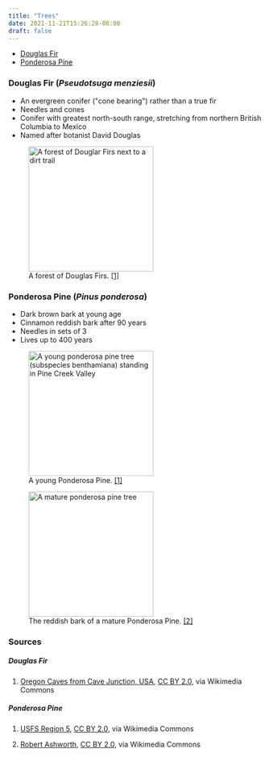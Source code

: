 ```yaml
---
title: "Trees"
date: 2021-11-21T15:26:28-08:00
draft: false
---
```


- [Douglas Fir](#douglas-fir-_pseudotsuga-menziesii_)
- [Ponderosa Pine](#ponderosa-pine-_pinus-ponderosa_)

### Douglas Fir (_Pseudotsuga menziesii_)
- An evergreen conifer ("cone bearing") rather than a true fir
- Needles and cones
- Conifer with greatest north-south range, stretching from northern British Columbia to Mexico
- Named after botanist David Douglas
<figure>
	<img width="248" alt="A forest of Douglar Firs next to a dirt trail" src="https://upload.wikimedia.org/wikipedia/commons/a/a9/Douglas_Fir_Forest_%2810334942653%29.jpg"/>
	<figcaption>A forest of Douglas Firs.  <a href="#douglas-fir">[1]</a></figcaption>
</figure>


### Ponderosa Pine (_Pinus ponderosa_)
- Dark brown bark at young age
- Cinnamon reddish bark after 90 years
- Needles in sets of 3
- Lives up to 400 years
<figure>
	<img width="248" alt="A young ponderosa pine tree (subspecies benthamiana) standing in Pine Creek Valley" src="https://upload.wikimedia.org/wikipedia/commons/3/39/Pinus_ponderosa_subsp_benthamiana_young_tree_Pine_Creek_Valley.jpg"/>
	<figcaption>A young Ponderosa Pine. <a href="#ponderosa-pine">[1]</a></figcaption>
</figure>

<figure>
	<img width="248" alt="A mature ponderosa pine tree" src="https://upload.wikimedia.org/wikipedia/commons/b/bc/Red_hue_of_ponderosa_pine_country_%287967327136%29.jpg"/>
	<figcaption>The reddish bark of a mature Ponderosa Pine. <a href="#ponderosa-pine">[2]</a></figcaption>
</figure>

### Sources

##### Douglas Fir
1. <a href="https://commons.wikimedia.org/wiki/File:Douglas_Fir_Forest_(10334942653).jpg">Oregon Caves from Cave Junction, USA</a>, <a href="https://creativecommons.org/licenses/by/2.0">CC BY 2.0</a>, via Wikimedia Commons

##### Ponderosa Pine

1. <a href="https://commons.wikimedia.org/wiki/File:Pinus_ponderosa_subsp_benthamiana_young_tree_Pine_Creek_Valley.jpg">USFS Region 5</a>, <a href="https://creativecommons.org/licenses/by/2.0">CC BY 2.0</a>, via Wikimedia Commons

2. <a href="https://commons.wikimedia.org/wiki/File:Red_hue_of_ponderosa_pine_country_(7967327136).jpg">Robert Ashworth</a>, <a href="https://creativecommons.org/licenses/by/2.0">CC BY 2.0</a>, via Wikimedia Commons